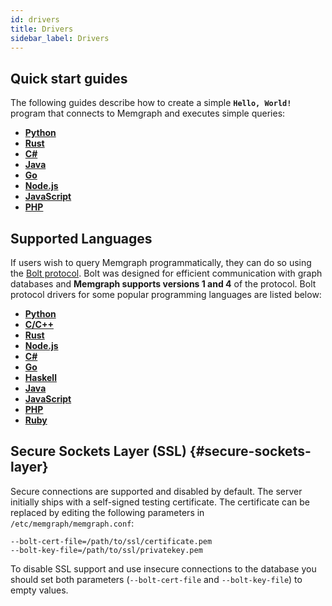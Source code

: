```yaml
---
id: drivers
title: Drivers
sidebar_label: Drivers
---
```


## Quick start guides

The following guides describe how to create a simple **`Hello, World!`** program
that connects to Memgraph and executes simple queries:

- **[Python](/connect-to-memgraph/methods/building-applications/python.md)**
- **[Rust](/connect-to-memgraph/methods/building-applications/rust.md)**
- **[C#](/connect-to-memgraph/methods/building-applications/c-sharp.md)**
- **[Java](/connect-to-memgraph/methods/building-applications/java.md)**
- **[Go](/connect-to-memgraph/methods/building-applications/go.md)**
- **[Node.js](/connect-to-memgraph/methods/building-applications/nodejs.md)**
- **[JavaScript](/connect-to-memgraph/methods/building-applications/javascript.md)**
- **[PHP](/connect-to-memgraph/methods/building-applications/php.md)**

## Supported Languages

If users wish to query Memgraph programmatically, they can do so using the [Bolt
protocol](https://7687.org/). Bolt was designed for efficient communication with
graph databases and **Memgraph supports versions 1 and 4** of the protocol. Bolt
protocol drivers for some popular programming languages are listed below:

- **[Python](https://github.com/memgraph/pymgclient)**
- **[C/C++](https://github.com/memgraph/mgclient)**
- **[Rust](https://github.com/memgraph/rsmgclient)**
- **[Node.js](https://github.com/neo4j/neo4j-javascript-driver)**
- **[C#](https://github.com/neo4j/neo4j-dotnet-driver)**
- **[Go](https://github.com/neo4j/neo4j-go-driver)**
- **[Haskell](https://github.com/zmactep/hasbolt)**
- **[Java](https://github.com/neo4j/neo4j-java-driver)**
- **[JavaScript](https://github.com/neo4j/neo4j-javascript-driver)**
- **[PHP](https://github.com/neo4j-php/Bolt)**
- **[Ruby](https://github.com/neo4jrb/neo4j)**

## Secure Sockets Layer (SSL) {#secure-sockets-layer}

Secure connections are supported and disabled by default. The server initially
ships with a self-signed testing certificate. The certificate can be replaced by
editing the following parameters in `/etc/memgraph/memgraph.conf`:

```
--bolt-cert-file=/path/to/ssl/certificate.pem
--bolt-key-file=/path/to/ssl/privatekey.pem
```

To disable SSL support and use insecure connections to the database you should
set both parameters (`--bolt-cert-file` and `--bolt-key-file`) to empty values.
